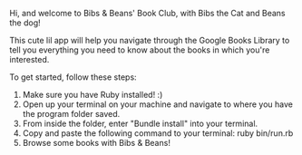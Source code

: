 Hi, and welcome to Bibs & Beans' Book Club, with Bibs the Cat and Beans the dog!

This cute lil app will help you navigate through the Google Books Library to tell you everything you need to know about the books in which you're interested. 

To get started, follow these steps:

1. Make sure you have Ruby installed! :)
2. Open up your terminal on your machine and navigate to where you have the program folder saved.
3. From inside the folder, enter "Bundle install" into your terminal.
4. Copy and paste the following command to your terminal: ruby bin/run.rb
5. Browse some books with Bibs & Beans!